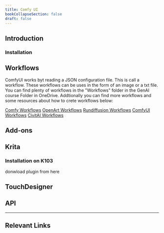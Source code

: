 ```yaml
---
title: Comfy UI
bookCollapseSection: false
draft: false
---
```


## Introduction

### Installation

## Workflows

ComfyUI works byt reading a JSON configuration file. This is call a workflow. These workflows can be uses in the form of an image or a txt file. You can find plenty of workflows in the "Workflows" folder in the GenAI course Folder in OneDrive. Addtionally you can find more workflows and some resources about how to crete workflows below:

[Comfy Workflows](https://comfyworkflows.com/)
[OpenArt Workflows](https://openart.ai/workflows/home)
[Rundiffusion Workflows](https://rundiffusion.com/comfyui-workflows)
[ComfyUI Workflows](https://github.com/comfyanonymous/ComfyUI_examples)
[CivitAI Workflows](https://civitai.com/articles?view=feed&tags=127048)

## Add-ons

## Krita

### Installation on K103

donwload plugin from here

## TouchDesigner

## API

---

## Relevant Links
